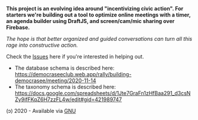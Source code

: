 **This project is an evolving idea around "incentivizing civic action". For starters we're building out a tool to optimize online meetings with a timer, an agenda builder using DraftJS, and screen/cam/mic sharing over Firebase.** 

*The hope is that better organized and guided conversations can turn all this rage into constructive action.*

Check the [Issues](https://github.com/eliataylor/clock-agendas/issues) here if you're interested in helping out. 

- The database schema is described here:  https://democraseeclub.web.app/rally/building-democrasee/meeting/2020-11-14
- The taxonomy schema is described here: https://docs.google.com/spreadsheets/d/1Jte7GraFn1zHfBaa291_d3csNZy9ifFKqZ6H7zzFL4w/edit#gid=421989747


(ɔ) 2020 - Available via [GNU](https://www.gnu.org/licenses/gpl-3.0.html)
